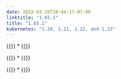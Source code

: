 ```yaml
---
date: 2022-03-10T20:44:17-07:00
linktitle: "1.65.1"
title: "1.65.1"
kubernetes: "1.20, 1.21, 1.22, and 1.23"
---
```


{{<features>}}
*
{{</features>}}

{{<changes>}}
*
{{</changes>}}

{{<fixes>}}
*
{{</fixes>}}
